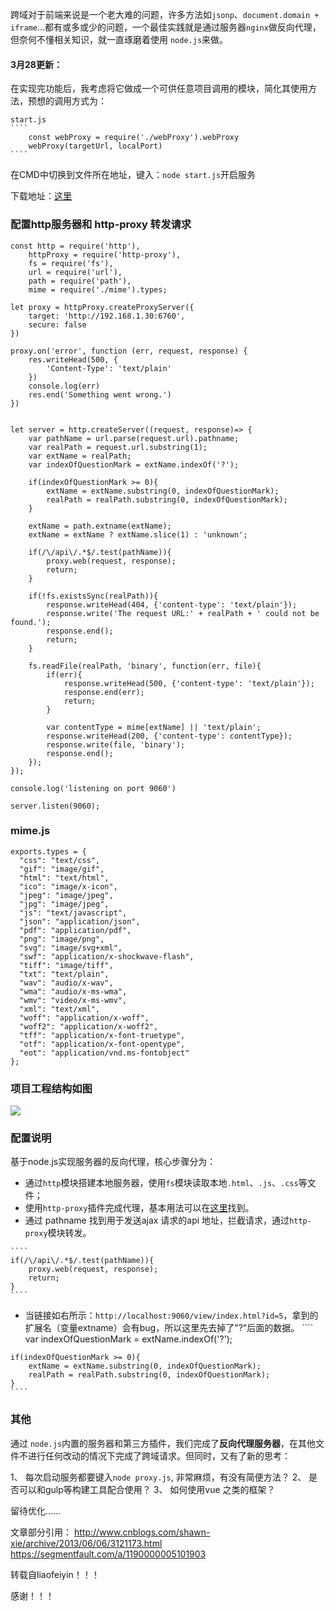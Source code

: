 跨域对于前端来说是一个老大难的问题，许多方法如`jsonp`、`document.domain + iframe`...都有或多或少的问题，一个最佳实践就是通过服务器`nginx`做反向代理，但奈何不懂相关知识，就一直琢磨着使用 `node.js`来做。

#### 3月28更新：

在实现完功能后，我考虑将它做成一个可供任意项目调用的模块，简化其使用方法，预想的调用方式为：

    start.js
    ````
        const webProxy = require('./webProxy').webProxy
        webProxy(targetUrl, localPort)
    ````  

在CMD中切换到文件所在地址，键入：`node start.js`开启服务

下载地址：[这里](https://github.com/CaptainLiao/node)

### 配置http服务器和 http-proxy 转发请求

````
const http = require('http'),
    httpProxy = require('http-proxy'),
    fs = require('fs'),
    url = require('url'),
    path = require('path'),
    mime = require('./mime').types;

let proxy = httpProxy.createProxyServer({
    target: 'http://192.168.1.30:6760',
    secure: false
})

proxy.on('error', function (err, request, response) {
    res.writeHead(500, {
        'Content-Type': 'text/plain'
    })
    console.log(err)
    res.end('Something went wrong.')
})


let server = http.createServer((request, response)=> {
    var pathName = url.parse(request.url).pathname;
    var realPath = request.url.substring(1);
    var extName = realPath;
    var indexOfQuestionMark = extName.indexOf('?');

    if(indexOfQuestionMark >= 0){
        extName = extName.substring(0, indexOfQuestionMark);
        realPath = realPath.substring(0, indexOfQuestionMark);
    }

    extName = path.extname(extName);
    extName = extName ? extName.slice(1) : 'unknown';

    if(/\/api\/.*$/.test(pathName)){
        proxy.web(request, response);
        return;
    }

    if(!fs.existsSync(realPath)){
        response.writeHead(404, {'content-type': 'text/plain'});
        response.write('The request URL:' + realPath + ' could not be found.');
        response.end();
        return;
    }

    fs.readFile(realPath, 'binary', function(err, file){
        if(err){
            response.writeHead(500, {'content-type': 'text/plain'});
            response.end(err);
            return;
        }

        var contentType = mime[extName] || 'text/plain';
        response.writeHead(200, {'content-type': contentType});
        response.write(file, 'binary');
        response.end();
    });
});

console.log('listening on port 9060')

server.listen(9060);
````
### mime.js
````
exports.types = {
  "css": "text/css",
  "gif": "image/gif",
  "html": "text/html",
  "ico": "image/x-icon",
  "jpeg": "image/jpeg",
  "jpg": "image/jpeg",
  "js": "text/javascript",
  "json": "application/json",
  "pdf": "application/pdf",
  "png": "image/png",
  "svg": "image/svg+xml",
  "swf": "application/x-shockwave-flash",
  "tiff": "image/tiff",
  "txt": "text/plain",
  "wav": "audio/x-wav",
  "wma": "audio/x-ms-wma",
  "wmv": "video/x-ms-wmv",
  "xml": "text/xml",
  "woff": "application/x-woff",
  "woff2": "application/x-woff2",
  "tff": "application/x-font-truetype",
  "otf": "application/x-font-opentype",
  "eot": "application/vnd.ms-fontobject"
};
````
### 项目工程结构如图

![](http://images2015.cnblogs.com/blog/1085489/201703/1085489-20170327183058701-1478201562.png)

### 配置说明

基于node.js实现服务器的反向代理，核心步骤分为：
*    通过`http`模块搭建本地服务器，使用`fs`模块读取本地`.html`、`.js`、`.css`等文件；
*    使用`http-proxy`插件完成代理，基本用法可以在[这里](https://www.npmjs.com/package/http-proxy)找到。
*    通过 pathname 找到用于发送ajax 请求的api 地址，拦截请求，通过`http-proxy`模块转发。

    ````
    if(/\/api\/.*$/.test(pathName)){
        proxy.web(request, response);
        return;
    }
    ````
*    当链接如右所示：`http://localhost:9060/view/index.html?id=5`，拿到的扩展名（变量extname）会有bug，所以这里先去掉了"?"后面的数据。
    ````
    var indexOfQuestionMark = extName.indexOf('?');

    if(indexOfQuestionMark >= 0){
        extName = extName.substring(0, indexOfQuestionMark);
        realPath = realPath.substring(0, indexOfQuestionMark);
    }
    ````

### 其他

通过 `node.js`内置的服务器和第三方插件，我们完成了**反向代理服务器**，在其他文件不进行任何改动的情况下完成了跨域请求。但同时，又有了新的思考：

1、  每次启动服务都要键入`node proxy.js`, 非常麻烦，有没有简便方法？
2、  是否可以和gulp等构建工具配合使用？
3、  如何使用vue 之类的框架？

留待优化......

文章部分引用：
http://www.cnblogs.com/shawn-xie/archive/2013/06/06/3121173.html
https://segmentfault.com/a/1190000005101903


转载自liaofeiyin！！！

感谢！！！